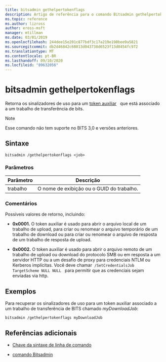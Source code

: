 ```yaml
---
title: bitsadmin gethelpertokenflags
description: Artigo de referência para o comando Bitsadmin gethelpertokenflags, que retorna os sinalizadores de uso para um token auxiliar que está associado a um trabalho de transferência de BITS.
ms.topic: reference
ms.author: lizross
author: eross-msft
manager: mtillman
ms.date: 03/01/2019
ms.openlocfilehash: 244dee15e201c877bdf3c17a219e190bee9a5821
ms.sourcegitcommit: db2d46842c68813d043738d6523f13d8454fc972
ms.translationtype: MT
ms.contentlocale: pt-BR
ms.lasthandoff: 09/10/2020
ms.locfileid: "89632056"
---
```

# <a name="bitsadmin-gethelpertokenflags"></a>bitsadmin gethelpertokenflags

Retorna os sinalizadores de uso para um [token auxiliar](/windows/win32/bits/helper-tokens-for-bits-transfer-jobs)   que está associado a um trabalho de transferência de bits.

> [!NOTE]
> Esse comando não tem suporte no BITS 3,0 e versões anteriores.

## <a name="syntax"></a>Sintaxe

```
bitsadmin /gethelpertokenflags <job>
```

### <a name="parameters"></a>Parâmetros

| Parâmetro | Descrição |
| -------------- | -------------- |
| trabalho | O nome de exibição ou o GUID do trabalho. |

### <a name="remarks"></a>Comentários

Possíveis valores de retorno, incluindo:

- **0x0001.** O token auxiliar é usado para abrir o arquivo local de um trabalho de upload, para criar ou renomear o arquivo temporário de um trabalho de download ou para criar ou renomear o arquivo de resposta de um trabalho de resposta de upload.

- **0x0002.** O token auxiliar é usado para abrir o arquivo remoto de um trabalho de upload ou download do protocolo SMB ou em resposta a um servidor HTTP ou a um desafio de proxy para credenciais NTLM ou Kerberos implícitas. Você deve chamar  `/SetCredentialsJob TargetScheme NULL NULL`   para permitir que as credenciais sejam enviadas via http.

## <a name="examples"></a>Exemplos

Para recuperar os sinalizadores de uso para um token auxiliar associado a um trabalho de transferência de BITS chamado *myDownloadJob*:

```
bitsadmin /gethelpertokenflags myDownloadJob
```

## <a name="additional-references"></a>Referências adicionais

- [Chave da sintaxe de linha de comando](command-line-syntax-key.md)

- [comando Bitsadmin](bitsadmin.md)
